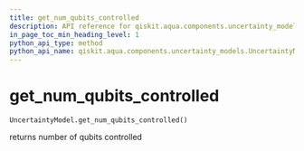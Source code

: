 ```yaml
---
title: get_num_qubits_controlled
description: API reference for qiskit.aqua.components.uncertainty_models.UncertaintyModel.get_num_qubits_controlled
in_page_toc_min_heading_level: 1
python_api_type: method
python_api_name: qiskit.aqua.components.uncertainty_models.UncertaintyModel.get_num_qubits_controlled
---
```


# get\_num\_qubits\_controlled

<span id="qiskit.aqua.components.uncertainty_models.UncertaintyModel.get_num_qubits_controlled" />

`UncertaintyModel.get_num_qubits_controlled()`

returns number of qubits controlled

